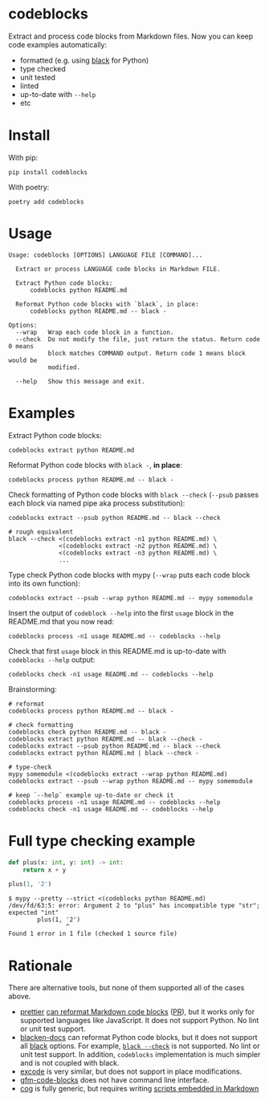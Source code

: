 # codeblocks

Extract and process code blocks from Markdown files. Now you can keep code examples automatically:

* formatted (e.g. using [black][] for Python)
* type checked
* unit tested
* linted
* up-to-date with `--help`
* etc

# Install

With pip:
```
pip install codeblocks
```

With poetry:
```
poetry add codeblocks
```

# Usage

```usage
Usage: codeblocks [OPTIONS] LANGUAGE FILE [COMMAND]...

  Extract or process LANGUAGE code blocks in Markdown FILE.

  Extract Python code blocks:
      codeblocks python README.md

  Reformat Python code blocks with `black`, in place:
      codeblocks python README.md -- black -

Options:
  --wrap   Wrap each code block in a function.
  --check  Do not modify the file, just return the status. Return code 0 means
           block matches COMMAND output. Return code 1 means block would be
           modified.

  --help   Show this message and exit.
```

# Examples

Extract Python code blocks:
```
codeblocks extract python README.md
```

Reformat Python code blocks with `black -`, **in place**:
```
codeblocks process python README.md -- black -
```

Check formatting of Python code blocks with `black --check` (`--psub` passes each block via named pipe aka process substitution):
```
codeblocks extract --psub python README.md -- black --check

# rough equivalent
black --check <(codeblocks extract -n1 python README.md) \
              <(codeblocks extract -n2 python README.md) \
              <(codeblocks extract -n3 python README.md) \
              ...
```

Type check Python code blocks with mypy (`--wrap` puts each code block into its own function):
```
codeblocks extract --psub --wrap python README.md -- mypy somemodule
```

Insert the output of `codeblock --help` into the first `usage` block in the README.md that you now read:
```
codeblocks process -n1 usage README.md -- codeblocks --help
```

Check that first `usage` block in this README.md is up-to-date with `codeblocks --help` output:
```
codeblocks check -n1 usage README.md -- codeblocks --help
```

Brainstorming:
```console
# reformat
codeblocks process python README.md -- black -

# check formatting
codeblocks check python README.md -- black -
codeblocks extract python README.md -- black --check -
codeblocks extract --psub python README.md -- black --check
codeblocks extract python README.md | black --check -

# type-check
mypy somemodule <(codeblocks extract --wrap python README.md)
codeblocks extract --psub --wrap python README.md -- mypy somemodule

# keep `--help` example up-to-date or check it
codeblocks process -n1 usage README.md -- codeblocks --help
codeblocks check -n1 usage README.md -- codeblocks --help
```

# Full type checking example

```python
def plus(x: int, y: int) -> int:
    return x + y

plus(1, '2')
```

```
$ mypy --pretty --strict <(codeblocks python README.md)
/dev/fd/63:5: error: Argument 2 to "plus" has incompatible type "str"; expected "int"
        plus(1, '2')
                ^
Found 1 error in 1 file (checked 1 source file)
```

# Rationale

There are alternative tools, but none of them supported all of the cases above.

* [prettier][] [can reformat Markdown code blocks][prettier-md] ([PR][prettier-pr]), but it works only for supported languages like JavaScript. It does not support Python. No lint or unit test support.
* [blacken-docs][] can reformat Python code blocks, but it does not support all [black][] options. For example, [`black --check`][blacken-check] is not supported. No lint or unit test support. In addition, `codeblocks` implementation is much simpler and is not coupled with black.
* [excode][] is very similar, but does not support in place modifications.
* [gfm-code-blocks][] does not have command line interface.
* [cog][] is fully generic, but requires writing [scripts embedded in Markdown][cog-help]

[black]: https://github.com/psf/black
[prettier]: https://prettier.io
[prettier-md]: https://prettier.io/blog/2017/11/07/1.8.0.html#markdown-support
[prettier-pr]: https://github.com/prettier/prettier/pull/2943
[blacken-docs]: https://github.com/asottile/blacken-docs
[blacken-check]: https://github.com/asottile/blacken-docs/issues/42
[excode]: https://github.com/nschloe/excode
[gfm-code-blocks]: https://github.com/jonschlinkert/gfm-code-blocks
[cog-help]: https://til.simonwillison.net/python/cog-to-update-help-in-readme
[cog]: https://nedbatchelder.com/code/cog
